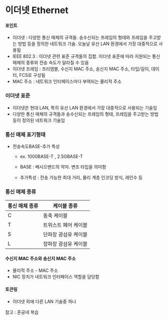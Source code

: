 # 이더넷 Ethernet

#### 포인트

- 이더넷 : 다양한 통신 매체의 규격들. 송수신되는 프레임의 형태와 프레임을 주고받는 방법 등을 정의한 네트워크 기술. 오늘날 유선 LAN 환경에서 가장 대중적으로 사용됨
- IEEE 802.3 : 이더넷 관련 표준 규격들의 집합. 이더넷 표준에 따라 지원되는 통신 매체의 종류와 전송 속도가 달라질 수 있음
- 이더넷 프레임 : 프리앰블, 수신지 MAC 주소, 송신지 MAC 주소, 타입/길이, 데이터, FCS로 구성됨
- MAC 주소 : 네트워크 인터페이스마다 부여되는 물리적 주소

### 이더넷 표준

- 이더넷은 현대 LAN, 특히 유선 LAN 환경에서 가장 대중적으로 사용되는 기술임
- 다양한 통신 매체의 규격들과 송수신되는 프레임의 형태, 프레임을 주고받는 방법 등이 정의된 네트워크 기술임

### 통신 매체 표기형태

- 전송속도BASE-추가 특성

  - ex. 1000BASE-T , 2.5GBASE-T

  - BASE : 베시으밴드의 약자. 변조 타입을 의미함
  - 추가특성 : 전송 가능한 최대 거리, 물리 계층 인코딩 방식, 레인수 등

### 통신 매체 종류

| 통신 매체 종류 | 케이블 종류          |
| -------------- | -------------------- |
| C              | 동축 케이블          |
| T              | 트위스트 페어 케이블 |
| S              | 단파장 광섬유 케이블 |
| L              | 장파장 광섬유 케이블 |

#### 수신지 MAC 주소와 송신지 MAC 주소

- 물리적 주소 - MAC 주소
- NIC 장치가 네트워크 인터페이스 역할을 담당함

#### 토큰링

- 이더넷 외에 다른 LAN 기술중 하나

참고 : 혼공네 복습
